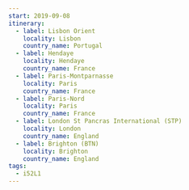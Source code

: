 ```yaml
---
start: 2019-09-08
itinerary:
  - label: Lisbon Orient
    locality: Lisbon
    country_name: Portugal
  - label: Hendaye
    locality: Hendaye
    country_name: France
  - label: Paris-Montparnasse
    locality: Paris
    country_name: France
  - label: Paris-Nord
    locality: Paris
    country_name: France
  - label: London St Pancras International (STP)
    locality: London
    country_name: England
  - label: Brighton (BTN)
    locality: Brighton
    country_name: England
tags:
  - i52L1
---
```

